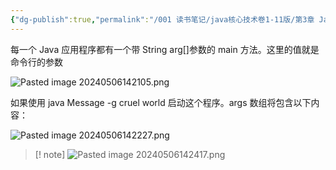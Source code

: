 ```yaml
---
{"dg-publish":true,"permalink":"/001 读书笔记/java核心技术卷1-11版/第3章 Java的基本程序设计结构/3.10 数组/3.10.5 命令行参数/","dgPassFrontmatter":true,"created":"2024-05-06T14:16:26.249+08:00","updated":"2024-06-01T10:44:57.904+08:00"}
---
```


每一个 Java 应用程序都有一个带 String arg\[\]参数的 main 方法。这里的值就是命令行的参数

![Pasted image 20240506142105.png](/img/user/$/$Sys999%20Attachment/Pasted%20image%2020240506142105.png)

如果使用 java Message -g cruel world 启动这个程序。args 数组将包含以下内容：


![Pasted image 20240506142227.png](/img/user/$/$Sys999%20Attachment/Pasted%20image%2020240506142227.png)

>[!  note]
>![Pasted image 20240506142417.png](/img/user/$/$Sys999%20Attachment/Pasted%20image%2020240506142417.png)
